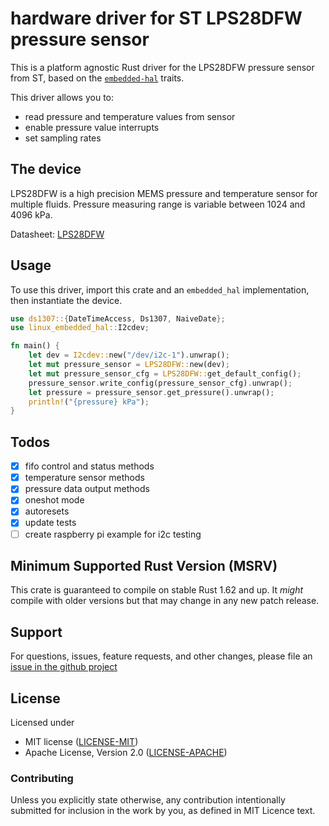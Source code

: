 # hardware driver for ST LPS28DFW pressure sensor

This is a platform agnostic Rust driver for the LPS28DFW pressure sensor from ST,
based on the [`embedded-hal`] traits.

[`embedded-hal`]: https://github.com/rust-embedded/embedded-hal

This driver allows you to:

- read pressure and temperature values from sensor
- enable pressure value interrupts
- set sampling rates

## The device

LPS28DFW is a high precision MEMS pressure and temperature sensor for multiple
fluids. Pressure measuring range is variable between 1024 and 4096 kPa.

Datasheet: [LPS28DFW](https://www.st.com/resource/en/datasheet/lps28dfw.pdf)

## Usage

To use this driver, import this crate and an `embedded_hal` implementation,
then instantiate the device.

```rust
use ds1307::{DateTimeAccess, Ds1307, NaiveDate};
use linux_embedded_hal::I2cdev;

fn main() {
    let dev = I2cdev::new("/dev/i2c-1").unwrap();
    let mut pressure_sensor = LPS28DFW::new(dev);
    let mut pressure_sensor_cfg = LPS28DFW::get_default_config();
    pressure_sensor.write_config(pressure_sensor_cfg).unwrap();
    let pressure = pressure_sensor.get_pressure().unwrap();
    println!("{pressure} kPa");
}

```

## Todos

- [x] fifo control and status methods
- [x] temperature sensor methods
- [x] pressure data output methods
- [x] oneshot mode
- [x] autoresets
- [x] update tests
- [ ] create raspberry pi example for i2c testing

## Minimum Supported Rust Version (MSRV)

This crate is guaranteed to compile on stable Rust 1.62 and up. It *might*
compile with older versions but that may change in any new patch release.

## Support

For questions, issues, feature requests, and other changes, please file an
[issue in the github project](https://github.com/tomatenkuchen/lps28dfw)

## License

Licensed under

- MIT license ([LICENSE-MIT](<http://opensource.org/licenses/MIT>))
- Apache License, Version 2.0 ([LICENSE-APACHE](<http://www.apache.org/licenses/LICENSE-2.0>))

### Contributing

Unless you explicitly state otherwise, any contribution intentionally submitted
for inclusion in the work by you, as defined in MIT Licence text.
